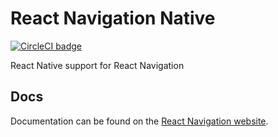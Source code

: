 # React Navigation Native

[![CircleCI badge](https://circleci.com/gh/react-navigation/react-navigation-native/tree/master.svg?style=shield)](https://circleci.com/gh/react-navigation/react-navigation-native/tree/master)

React Native support for React Navigation

## Docs

Documentation can be found on the [React Navigation website](https://reactnavigation.org/docs/).
